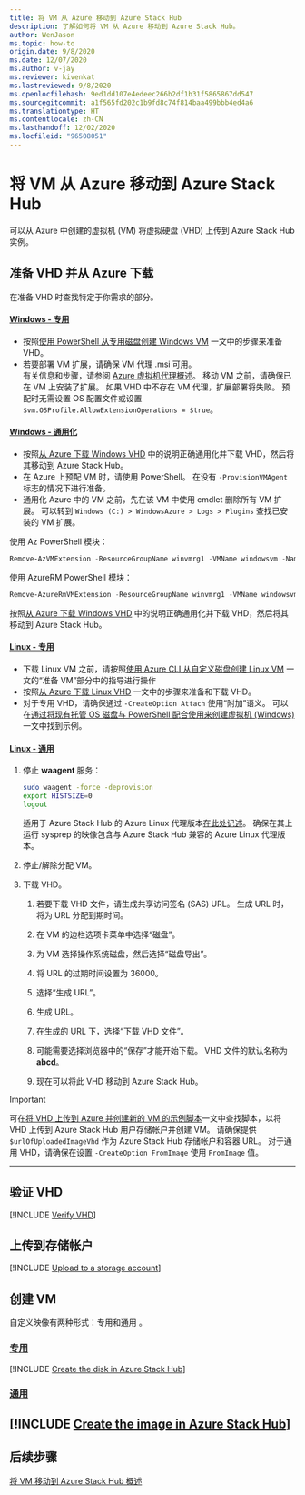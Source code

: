 ```yaml
---
title: 将 VM 从 Azure 移动到 Azure Stack Hub
description: 了解如何将 VM 从 Azure 移动到 Azure Stack Hub。
author: WenJason
ms.topic: how-to
origin.date: 9/8/2020
ms.date: 12/07/2020
ms.author: v-jay
ms.reviewer: kivenkat
ms.lastreviewed: 9/8/2020
ms.openlocfilehash: 9ed1dd107e4edeec266b2df1b31f5865867dd547
ms.sourcegitcommit: a1f565fd202c1b9fd8c74f814baa499bbb4ed4a6
ms.translationtype: HT
ms.contentlocale: zh-CN
ms.lasthandoff: 12/02/2020
ms.locfileid: "96508051"
---
```

# <a name="move-a-vm-from-azure-to-azure-stack-hub"></a>将 VM 从 Azure 移动到 Azure Stack Hub

可以从 Azure 中创建的虚拟机 (VM) 将虚拟硬盘 (VHD) 上传到 Azure Stack Hub 实例。

## <a name="prepare-and-download-your-vhd-from-azure"></a>准备 VHD 并从 Azure 下载

在准备 VHD 时查找特定于你需求的部分。

#### <a name="windows---specialized"></a>[Windows - 专用](#tab/win-spec)

- 按照[使用 PowerShell 从专用磁盘创建 Windows VM](/virtual-machines/windows/create-vm-specialized#prepare-the-vm) 一文中的步骤来准备 VHD。
- 若要部署 VM 扩展，请确保 VM 代理 .msi 可用。  
  有关信息和步骤，请参阅 [Azure 虚拟机代理概述](/virtual-machines/extensions/agent-windows)。 移动 VM 之前，请确保已在 VM 上安装了扩展。 如果 VHD 中不存在 VM 代理，扩展部署将失败。 预配时无需设置 OS 配置文件或设置 `$vm.OSProfile.AllowExtensionOperations = $true`。

#### <a name="windows---generalized"></a>[Windows - 通用化](#tab/win-gen)

- 按照[从 Azure 下载 Windows VHD](/virtual-machines/windows/download-vhd) 中的说明正确通用化并下载 VHD，然后将其移动到 Azure Stack Hub。
- 在 Azure 上预配 VM 时，请使用 PowerShell。 在没有 `-ProvisionVMAgent` 标志的情况下进行准备。
- 通用化 Azure 中的 VM 之前，先在该 VM 中使用 cmdlet 删除所有 VM 扩展。 可以转到 `Windows (C:) > WindowsAzure > Logs > Plugins` 查找已安装的 VM 扩展。

使用 Az PowerShell 模块：

```powershell  
Remove-AzVMExtension -ResourceGroupName winvmrg1 -VMName windowsvm -Name "CustomScriptExtension"
```

使用 AzureRM PowerShell 模块：

```powershell  
Remove-AzureRmVMExtension -ResourceGroupName winvmrg1 -VMName windowsvm -Name "CustomScriptExtension"
```

按照[从 Azure 下载 Windows VHD](/virtual-machines/windows/download-vhd) 中的说明正确通用化并下载 VHD，然后将其移动到 Azure Stack Hub。

#### <a name="linux---specialized"></a>[Linux - 专用](#tab/lin-spec)

- 下载 Linux VM 之前，请按照[使用 Azure CLI 从自定义磁盘创建 Linux VM](/virtual-machines/linux/upload-vhd#prepare-the-vm) 一文的“准备 VM”部分中的指导进行操作
- 按照[从 Azure 下载 Linux VHD](/virtual-machines/windows/download-vhd) 一文中的步骤来准备和下载 VHD。
- 对于专用 VHD，请确保通过 `-CreateOption Attach` 使用“附加”语义。 可以在[通过将现有托管 OS 磁盘与 PowerShell 配合使用来创建虚拟机 (Windows)](/virtual-machines/scripts/virtual-machines-powershell-sample-create-vm-from-managed-os-disks) 一文中找到示例。

#### <a name="linux---generalized"></a>[Linux - 通用](#tab/lin-gen)

1. 停止 **waagent** 服务：

   ```bash
   sudo waagent -force -deprovision
   export HISTSIZE=0
   logout
   ```

   适用于 Azure Stack Hub 的 Azure Linux 代理版本[在此处记述](../operator/azure-stack-linux.md#azure-linux-agent)。 确保在其上运行 sysprep 的映像包含与 Azure Stack Hub 兼容的 Azure Linux 代理版本。

2. 停止/解除分配 VM。

3. 下载 VHD。

   1. 若要下载 VHD 文件，请生成共享访问签名 (SAS) URL。 生成 URL 时，将为 URL 分配到期时间。

   1. 在 VM 的边栏选项卡菜单中选择“磁盘”。

   1. 为 VM 选择操作系统磁盘，然后选择“磁盘导出”。

   1. 将 URL 的过期时间设置为 36000。

   1. 选择“生成 URL”。

   1. 生成 URL。

   1. 在生成的 URL 下，选择“下载 VHD 文件”。

   1. 可能需要选择浏览器中的“保存”才能开始下载。 VHD 文件的默认名称为 **abcd**。

   1. 现在可以将此 VHD 移动到 Azure Stack Hub。

> [!IMPORTANT]  
> 可在[将 VHD 上传到 Azure 并创建新的 VM 的示例脚本](/virtual-machines/scripts/virtual-machines-windows-powershell-upload-generalized-script)一文中查找脚本，以将 VHD 上传到 Azure Stack Hub 用户存储帐户并创建 VM。 请确保提供 `$urlOfUploadedImageVhd` 作为 Azure Stack Hub 存储帐户和容器 URL。 对于通用 VHD，请确保在设置 `-CreateOption FromImage` 使用 `FromImage` 值。

---

## <a name="verify-your-vhd"></a>验证 VHD

[!INCLUDE [Verify VHD](../includes/user-compute-verify-vhd.md)]

## <a name="upload-to-a-storage-account"></a>上传到存储帐户

[!INCLUDE [Upload to a storage account](../includes/user-compute-upload-vhd.md)]

## <a name="create-the-vm"></a>创建 VM

自定义映像有两种形式：专用和通用 。

### <a name="specialized"></a>[专用](#tab/create-vm-spec)

[!INCLUDE [Create the disk in Azure Stack Hub](../includes/user-compute-create-disk.md)]

### <a name="generalized"></a>[通用](#tab/create-vm-gen)

[!INCLUDE [Create the image in Azure Stack Hub](../includes/user-compute-create-image.md)]
---
## <a name="next-steps"></a>后续步骤

[将 VM 移动到 Azure Stack Hub 概述](vm-move-overview.md)
